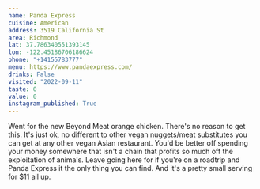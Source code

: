```yaml
---
name: Panda Express
cuisine: American
address: 3519 California St
area: Richmond
lat: 37.786340551393145
lon: -122.45186706186624
phone: "+14155783777"
menu: https://www.pandaexpress.com/
drinks: False
visited: "2022-09-11"
taste: 0
value: 0
instagram_published: True
---
```


Went for the new Beyond Meat orange chicken. There's no reason to get this. It's just ok, no different to other vegan nuggets/meat substitutes you can get at any other vegan Asian restaurant. You'd be better off spending your money somewhere that isn't a chain that profits so much off the exploitation of animals. Leave going here for if you're on a roadtrip and Panda Express it the only thing you can find. And it's a pretty small serving for $11 all up.

